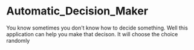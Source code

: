 # Automatic_Decision_Maker
You know sometimes you don't know how to decide something. 
Well this application can help you make that decison.
It will choose the choice randomly
